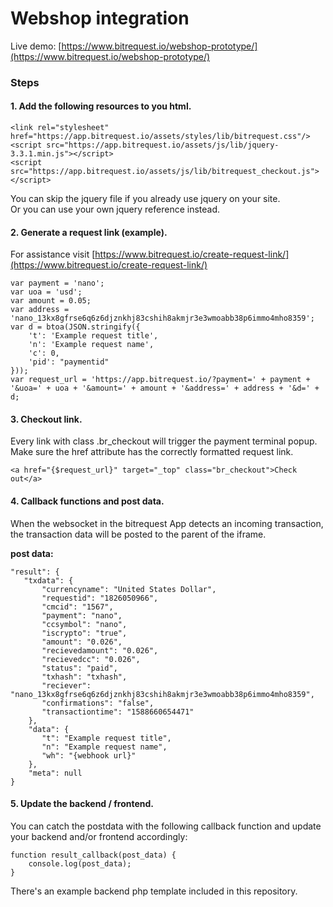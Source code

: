 # Webshop integration  
Live demo: [https://www.bitrequest.io/webshop-prototype/](https://www.bitrequest.io/webshop-prototype/)

### Steps
#### 1. Add the following resources to you html.
    <link rel="stylesheet" href="https://app.bitrequest.io/assets/styles/lib/bitrequest.css"/>
    <script src="https://app.bitrequest.io/assets/js/lib/jquery-3.3.1.min.js"></script>
    <script src="https://app.bitrequest.io/assets/js/lib/bitrequest_checkout.js"></script>

You can skip the jquery file if you already use jquery on your site.  
Or you can use your own jquery reference instead.

#### 2. Generate a request link (example).  
For assistance visit [https://www.bitrequest.io/create-request-link/](https://www.bitrequest.io/create-request-link/)  

    var payment = 'nano';
    var uoa = 'usd';
    var amount = 0.05;
    var address = 'nano_13kx8gfrse6q6z6djznkhj83cshih8akmjr3e3wmoabb38p6immo4mho8359';
    var d = btoa(JSON.stringify({
        't': 'Example request title',
        'n': 'Example request name',
        'c': 0,
        'pid': "paymentid"
    }));
    var request_url = 'https://app.bitrequest.io/?payment=' + payment + '&uoa=' + uoa + '&amount=' + amount + '&address=' + address + '&d=' + d;

#### 3. Checkout link.  
Every link with class .br_checkout will trigger the payment terminal popup. Make sure the href attribute has the correctly formatted request link.

    <a href="{$request_url}" target="_top" class="br_checkout">Check out</a>

#### 4. Callback functions and post data.  
When the websocket in the bitrequest App detects an incoming transaction, the transaction data will be posted to the parent of the iframe.

**post data:**

    "result": {
       "txdata": {
           "currencyname": "United States Dollar",
           "requestid": "1826050966",
           "cmcid": "1567",
           "payment": "nano",
           "ccsymbol": "nano",
           "iscrypto": "true",
           "amount": "0.026",
           "recievedamount": "0.026",
           "recievedcc": "0.026",
           "status": "paid",
           "txhash": "txhash",
           "reciever": "nano_13kx8gfrse6q6z6djznkhj83cshih8akmjr3e3wmoabb38p6immo4mho8359",
           "confirmations": "false",
           "transactiontime": "1588660654471"
        },
        "data": {
           "t": "Example request title",
           "n": "Example request name",
           "wh": "{webhook url}"
        },
        "meta": null
    }

#### 5. Update the backend / frontend.  
You can catch the postdata with the following callback function and update your backend and/or frontend accordingly:

    function result_callback(post_data) {
        console.log(post_data);
    }

There's an example backend php template included in this repository.